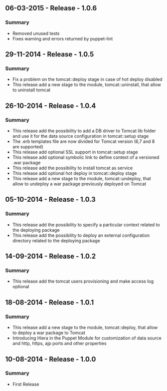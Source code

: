 ## 06-03-2015 - Release - 1.0.6
### Summary
- Removed unused tests
- Fixes warning and errors returned by puppet-lint

## 29-11-2014 - Release - 1.0.5
### Summary
- Fix a problem on the tomcat::deploy stage in case of hot deploy disabled
- This release add a new stage to the module, tomcat::uninstall, that allow to uninstall tomcat

## 26-10-2014 - Release - 1.0.4
### Summary
- This release add the possibility to add a DB driver to Tomcat lib folder and use it for the data source configuration in tomcat::setup stage
- The .erb templates file are now divided for Tomcat version (6,7 and 8 are supported)
- This release add optional SSL support in tomcat::setup stage
- This release add optional symbolic link to define context of a versioned .war package
- This release add the possibility to install tomcat as service
- This release add optional hot deploy in tomcat::deploy stage
- This release add a new stage to the module, tomcat::undeploy, that allow to undeploy a war package previously deployed on Tomcat

## 05-10-2014 - Release - 1.0.3
### Summary
- This release add the possibility to specify a particular context related to the deploying package
- This release add the possibility to deploy an external configuration directory related to the deploying package

## 14-09-2014 - Release - 1.0.2
### Summary
- This release add the tomcat users provisioning and make access log optional

## 18-08-2014 - Release - 1.0.1
### Summary
- This release add a new stage to the module, tomcat::deploy, that allow to deploy a war package to Tomcat
- Introducing Hiera in the Puppet Module for customization of data source and http, https, ajp ports and other properties

## 10-08-2014 - Release - 1.0.0
### Summary
- First Release

